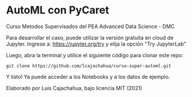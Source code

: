 # AutoML con PyCaret
Curso Metodos Supervisados del PEA Advanced Data Science - DMC

Para desarrollar el caso, puede utilizar la versión gratuita en cloud de Jupyter. Ingrese a: https://jupyter.org/try y elija la opción "Try JupyterLab"

Luego, abra la terminal y utilice el siguiente código para clonar este repo:

```
git clone https://github.com/lcajachahua/curso-super-automl.git
```

Y listo! Ya puede acceder a los Notebooks y a los datos de ejemplo.




Elaborado por Luis Cajachahua, bajo licencia MIT (2021)
